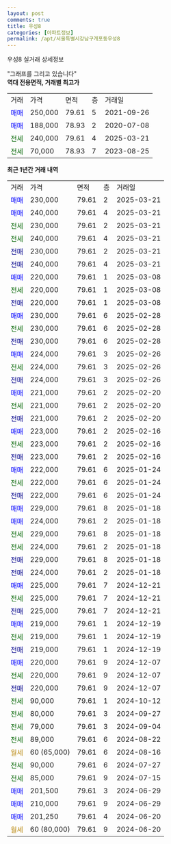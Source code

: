 ```yaml
---
layout: post
comments: true
title: 우성8
categories: [아파트정보]
permalink: /apt/서울특별시강남구개포동우성8
---
```


우성8 실거래 상세정보

<script type="text/javascript">
  google.charts.load('current', {'packages':['line', 'corechart']});
  google.charts.setOnLoadCallback(drawChart);

  function drawChart() {
    var data = new google.visualization.DataTable();
    data.addColumn('date', '거래일');
    data.addColumn('number', "매매");
    data.addColumn('number', "전세");
    data.addColumn('number', "전매");

    data.addRows([[new Date(Date.parse("2025-03-21")), 230000, null, null], [new Date(Date.parse("2025-03-21")), 240000, null, null], [new Date(Date.parse("2025-03-21")), null, 230000, null], [new Date(Date.parse("2025-03-21")), null, 240000, null], [new Date(Date.parse("2025-03-21")), null, null, 230000], [new Date(Date.parse("2025-03-21")), null, null, 240000], [new Date(Date.parse("2025-03-08")), 220000, null, null], [new Date(Date.parse("2025-03-08")), null, 220000, null], [new Date(Date.parse("2025-03-08")), null, null, 220000], [new Date(Date.parse("2025-02-28")), 230000, null, null], [new Date(Date.parse("2025-02-28")), null, 230000, null], [new Date(Date.parse("2025-02-28")), null, null, 230000], [new Date(Date.parse("2025-02-26")), 224000, null, null], [new Date(Date.parse("2025-02-26")), null, 224000, null], [new Date(Date.parse("2025-02-26")), null, null, 224000], [new Date(Date.parse("2025-02-20")), 221000, null, null], [new Date(Date.parse("2025-02-20")), null, 221000, null], [new Date(Date.parse("2025-02-20")), null, null, 221000], [new Date(Date.parse("2025-02-16")), 223000, null, null], [new Date(Date.parse("2025-02-16")), null, 223000, null], [new Date(Date.parse("2025-02-16")), null, null, 223000], [new Date(Date.parse("2025-01-24")), 222000, null, null], [new Date(Date.parse("2025-01-24")), null, 222000, null], [new Date(Date.parse("2025-01-24")), null, null, 222000], [new Date(Date.parse("2025-01-18")), 229000, null, null], [new Date(Date.parse("2025-01-18")), 224000, null, null], [new Date(Date.parse("2025-01-18")), null, 229000, null], [new Date(Date.parse("2025-01-18")), null, 224000, null], [new Date(Date.parse("2025-01-18")), null, null, 229000], [new Date(Date.parse("2025-01-18")), null, null, 224000], [new Date(Date.parse("2024-12-21")), 225000, null, null], [new Date(Date.parse("2024-12-21")), null, 225000, null], [new Date(Date.parse("2024-12-21")), null, null, 225000], [new Date(Date.parse("2024-12-19")), 219000, null, null], [new Date(Date.parse("2024-12-19")), null, 219000, null], [new Date(Date.parse("2024-12-19")), null, null, 219000], [new Date(Date.parse("2024-12-07")), 220000, null, null], [new Date(Date.parse("2024-12-07")), null, 220000, null], [new Date(Date.parse("2024-12-07")), null, null, 220000], [new Date(Date.parse("2024-10-12")), null, 90000, null], [new Date(Date.parse("2024-09-27")), null, 80000, null], [new Date(Date.parse("2024-09-04")), null, 79000, null], [new Date(Date.parse("2024-08-22")), null, 89000, null], [new Date(Date.parse("2024-08-16")), null, null, null], [new Date(Date.parse("2024-07-27")), null, 90000, null], [new Date(Date.parse("2024-07-15")), null, 85000, null], [new Date(Date.parse("2024-06-29")), 201500, null, null], [new Date(Date.parse("2024-06-29")), 210000, null, null], [new Date(Date.parse("2024-06-20")), 201250, null, null], [new Date(Date.parse("2024-06-20")), null, null, null]]);

    var options = {
      hAxis: {
        format: 'yyyy/MM/dd'
      },    
      lineWidth: 0,
      pointsVisible: true,    
      title: '최근 1년간 유형별 실거래가 분포',
      legend: { position: 'bottom' }
    };

    var formatter = new google.visualization.NumberFormat({pattern:'###,###'} );
    formatter.format(data, 1);
    formatter.format(data, 2);
    
    setTimeout(function() {
        var chart = new google.visualization.LineChart(document.getElementById('columnchart_material'));
        chart.draw(data, (options));
        document.getElementById('loading').style.display = 'none';
    }, 200);
  }
</script>


<div id="loading" style="z-index:20; display: block; margin-left: 0px">"그래프를 그리고 있습니다"</div>
<div id="columnchart_material" style="width: 95%; margin-left: 0px; display: block"></div>
<!-- contents start -->
<b>역대 전용면적, 거래별 최고가</b>
<table class="sortable">
    <tr>
      <td>거래</td>
      <td>가격</td>
      <td>면적</td>
      <td>층</td>
      <td>거래일</td>
    </tr>
        <tr>
          <td><a style="color: blue">매매</a></td>
          <td>250,000</td>
          <td>79.61</td>
          <td>5</td>
          <td>2021-09-26</td>
        </tr>            <tr>
          <td><a style="color: blue">매매</a></td>
          <td>188,000</td>
          <td>78.93</td>
          <td>2</td>
          <td>2020-07-08</td>
        </tr>        
        <tr>
              <td><a style="color: darkgreen">전세</a></td>
              <td>240,000</td>
              <td>79.61</td>
              <td>4</td>
              <td>2025-03-21</td>
            </tr>            <tr>
              <td><a style="color: darkgreen">전세</a></td>
              <td>70,000</td>
              <td>78.93</td>
              <td>7</td>
              <td>2023-08-25</td>
            </tr>        
    
</table>

<b>최근 1년간 거래 내역</b>

<table class="sortable">
    <tr>
      <td>거래</td>
      <td>가격</td>
      <td>면적</td>
      <td>층</td>
      <td>거래일</td>
    </tr>
    <tr>
      <td><a style="color: blue">매매</a></td>
      <td>230,000</td>
      <td>79.61</td>
      <td>2</td>
      <td>2025-03-21</td>
    </tr>          <tr>
      <td><a style="color: blue">매매</a></td>
      <td>240,000</td>
      <td>79.61</td>
      <td>4</td>
      <td>2025-03-21</td>
    </tr>          <tr>
      <td><a style="color: darkgreen">전세</a></td>
      <td>230,000</td>
      <td>79.61</td>
      <td>2</td>
      <td>2025-03-21</td>
    </tr>          <tr>
      <td><a style="color: darkgreen">전세</a></td>
      <td>240,000</td>
      <td>79.61</td>
      <td>4</td>
      <td>2025-03-21</td>
    </tr>          <tr>
      <td><a style="color: darkblue">전매</a></td>
      <td>230,000</td>
      <td>79.61</td>
      <td>2</td>
      <td>2025-03-21</td>
    </tr>          <tr>
      <td><a style="color: darkblue">전매</a></td>
      <td>240,000</td>
      <td>79.61</td>
      <td>4</td>
      <td>2025-03-21</td>
    </tr>          <tr>
      <td><a style="color: blue">매매</a></td>
      <td>220,000</td>
      <td>79.61</td>
      <td>1</td>
      <td>2025-03-08</td>
    </tr>          <tr>
      <td><a style="color: darkgreen">전세</a></td>
      <td>220,000</td>
      <td>79.61</td>
      <td>1</td>
      <td>2025-03-08</td>
    </tr>          <tr>
      <td><a style="color: darkblue">전매</a></td>
      <td>220,000</td>
      <td>79.61</td>
      <td>1</td>
      <td>2025-03-08</td>
    </tr>          <tr>
      <td><a style="color: blue">매매</a></td>
      <td>230,000</td>
      <td>79.61</td>
      <td>6</td>
      <td>2025-02-28</td>
    </tr>          <tr>
      <td><a style="color: darkgreen">전세</a></td>
      <td>230,000</td>
      <td>79.61</td>
      <td>6</td>
      <td>2025-02-28</td>
    </tr>          <tr>
      <td><a style="color: darkblue">전매</a></td>
      <td>230,000</td>
      <td>79.61</td>
      <td>6</td>
      <td>2025-02-28</td>
    </tr>          <tr>
      <td><a style="color: blue">매매</a></td>
      <td>224,000</td>
      <td>79.61</td>
      <td>3</td>
      <td>2025-02-26</td>
    </tr>          <tr>
      <td><a style="color: darkgreen">전세</a></td>
      <td>224,000</td>
      <td>79.61</td>
      <td>3</td>
      <td>2025-02-26</td>
    </tr>          <tr>
      <td><a style="color: darkblue">전매</a></td>
      <td>224,000</td>
      <td>79.61</td>
      <td>3</td>
      <td>2025-02-26</td>
    </tr>          <tr>
      <td><a style="color: blue">매매</a></td>
      <td>221,000</td>
      <td>79.61</td>
      <td>2</td>
      <td>2025-02-20</td>
    </tr>          <tr>
      <td><a style="color: darkgreen">전세</a></td>
      <td>221,000</td>
      <td>79.61</td>
      <td>2</td>
      <td>2025-02-20</td>
    </tr>          <tr>
      <td><a style="color: darkblue">전매</a></td>
      <td>221,000</td>
      <td>79.61</td>
      <td>2</td>
      <td>2025-02-20</td>
    </tr>          <tr>
      <td><a style="color: blue">매매</a></td>
      <td>223,000</td>
      <td>79.61</td>
      <td>2</td>
      <td>2025-02-16</td>
    </tr>          <tr>
      <td><a style="color: darkgreen">전세</a></td>
      <td>223,000</td>
      <td>79.61</td>
      <td>2</td>
      <td>2025-02-16</td>
    </tr>          <tr>
      <td><a style="color: darkblue">전매</a></td>
      <td>223,000</td>
      <td>79.61</td>
      <td>2</td>
      <td>2025-02-16</td>
    </tr>          <tr>
      <td><a style="color: blue">매매</a></td>
      <td>222,000</td>
      <td>79.61</td>
      <td>6</td>
      <td>2025-01-24</td>
    </tr>          <tr>
      <td><a style="color: darkgreen">전세</a></td>
      <td>222,000</td>
      <td>79.61</td>
      <td>6</td>
      <td>2025-01-24</td>
    </tr>          <tr>
      <td><a style="color: darkblue">전매</a></td>
      <td>222,000</td>
      <td>79.61</td>
      <td>6</td>
      <td>2025-01-24</td>
    </tr>          <tr>
      <td><a style="color: blue">매매</a></td>
      <td>229,000</td>
      <td>79.61</td>
      <td>8</td>
      <td>2025-01-18</td>
    </tr>          <tr>
      <td><a style="color: blue">매매</a></td>
      <td>224,000</td>
      <td>79.61</td>
      <td>2</td>
      <td>2025-01-18</td>
    </tr>          <tr>
      <td><a style="color: darkgreen">전세</a></td>
      <td>229,000</td>
      <td>79.61</td>
      <td>8</td>
      <td>2025-01-18</td>
    </tr>          <tr>
      <td><a style="color: darkgreen">전세</a></td>
      <td>224,000</td>
      <td>79.61</td>
      <td>2</td>
      <td>2025-01-18</td>
    </tr>          <tr>
      <td><a style="color: darkblue">전매</a></td>
      <td>229,000</td>
      <td>79.61</td>
      <td>8</td>
      <td>2025-01-18</td>
    </tr>          <tr>
      <td><a style="color: darkblue">전매</a></td>
      <td>224,000</td>
      <td>79.61</td>
      <td>2</td>
      <td>2025-01-18</td>
    </tr>          <tr>
      <td><a style="color: blue">매매</a></td>
      <td>225,000</td>
      <td>79.61</td>
      <td>7</td>
      <td>2024-12-21</td>
    </tr>          <tr>
      <td><a style="color: darkgreen">전세</a></td>
      <td>225,000</td>
      <td>79.61</td>
      <td>7</td>
      <td>2024-12-21</td>
    </tr>          <tr>
      <td><a style="color: darkblue">전매</a></td>
      <td>225,000</td>
      <td>79.61</td>
      <td>7</td>
      <td>2024-12-21</td>
    </tr>          <tr>
      <td><a style="color: blue">매매</a></td>
      <td>219,000</td>
      <td>79.61</td>
      <td>1</td>
      <td>2024-12-19</td>
    </tr>          <tr>
      <td><a style="color: darkgreen">전세</a></td>
      <td>219,000</td>
      <td>79.61</td>
      <td>1</td>
      <td>2024-12-19</td>
    </tr>          <tr>
      <td><a style="color: darkblue">전매</a></td>
      <td>219,000</td>
      <td>79.61</td>
      <td>1</td>
      <td>2024-12-19</td>
    </tr>          <tr>
      <td><a style="color: blue">매매</a></td>
      <td>220,000</td>
      <td>79.61</td>
      <td>9</td>
      <td>2024-12-07</td>
    </tr>          <tr>
      <td><a style="color: darkgreen">전세</a></td>
      <td>220,000</td>
      <td>79.61</td>
      <td>9</td>
      <td>2024-12-07</td>
    </tr>          <tr>
      <td><a style="color: darkblue">전매</a></td>
      <td>220,000</td>
      <td>79.61</td>
      <td>9</td>
      <td>2024-12-07</td>
    </tr>          <tr>
      <td><a style="color: darkgreen">전세</a></td>
      <td>90,000</td>
      <td>79.61</td>
      <td>1</td>
      <td>2024-10-12</td>
    </tr>          <tr>
      <td><a style="color: darkgreen">전세</a></td>
      <td>80,000</td>
      <td>79.61</td>
      <td>3</td>
      <td>2024-09-27</td>
    </tr>          <tr>
      <td><a style="color: darkgreen">전세</a></td>
      <td>79,000</td>
      <td>79.61</td>
      <td>3</td>
      <td>2024-09-04</td>
    </tr>          <tr>
      <td><a style="color: darkgreen">전세</a></td>
      <td>89,000</td>
      <td>79.61</td>
      <td>6</td>
      <td>2024-08-22</td>
    </tr>          <tr>
      <td><a style="color: darkgoldenrod">월세</a></td>
      <td>60 (65,000)</td>
      <td>79.61</td>
      <td>6</td>
      <td>2024-08-16</td>
    </tr>          <tr>
      <td><a style="color: darkgreen">전세</a></td>
      <td>90,000</td>
      <td>79.61</td>
      <td>6</td>
      <td>2024-07-27</td>
    </tr>          <tr>
      <td><a style="color: darkgreen">전세</a></td>
      <td>85,000</td>
      <td>79.61</td>
      <td>9</td>
      <td>2024-07-15</td>
    </tr>          <tr>
      <td><a style="color: blue">매매</a></td>
      <td>201,500</td>
      <td>79.61</td>
      <td>3</td>
      <td>2024-06-29</td>
    </tr>          <tr>
      <td><a style="color: blue">매매</a></td>
      <td>210,000</td>
      <td>79.61</td>
      <td>9</td>
      <td>2024-06-29</td>
    </tr>          <tr>
      <td><a style="color: blue">매매</a></td>
      <td>201,250</td>
      <td>79.61</td>
      <td>4</td>
      <td>2024-06-20</td>
    </tr>          <tr>
      <td><a style="color: darkgoldenrod">월세</a></td>
      <td>60 (80,000)</td>
      <td>79.61</td>
      <td>9</td>
      <td>2024-06-20</td>
    </tr>      </table>
<!-- contents end -->    

